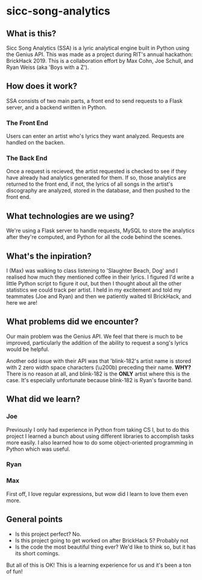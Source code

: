 # sicc-song-analytics

## What is this?

Sicc Song Analytics (SSA) is a lyric analytical engine built in Python using the Genius API. This was made as a project during RIT's annual hackathon: BrickHack 2019. This is a collaboration effort by Max Cohn, Joe Schull, and Ryan Weiss (aka 'Boys with a Z').

## How does it work?

SSA consists of two main parts, a front end to send requests to a Flask server, and a backend written in Python.

### The Front End

Users can enter an artist who's lyrics they want analyzed. Requests are handled on the backen.

### The Back End

Once a request is recieved, the artist requested is checked to see if they have already had analytics generated for them. If so, those analytics are returned to the front end, if not, the lyrics of all songs in the artist's discography are analyzed, stored in the database, and then pushed to the front end.

## What technologies are we using?

We're using a Flask server to handle requests, MySQL to store the analytics after they're computed, and Python for all the code behind the scenes.

## What's the inpiration?

I (Max) was walking to class listening to 'Slaughter Beach, Dog' and I realised how much they mentioned coffee in their lyrics. I figured I'd write a little Python script to figure it out, but then I thought about all the other statistics we could track per artist. I held in my excitement and told my teammates (Joe and Ryan) and then we patiently waited til BrickHack, and here we are!

## What problems did we encounter?

Our main problem was the Genius API. We feel that there is much to be improved, particularly the addition of the ability to request a song's lyrics would be helpful.

Another odd issue with their API was that 'blink-182's artist name is stored with 2 zero width space characters (\u200b) preceding their name. **WHY?** There is no reason at all, and blink-182 is the **ONLY** artist where this is the case. It's especially unfortunate because blink-182 is Ryan's favorite band.

## What did we learn?

### Joe

Previously I only had experience in Python from taking CS I, but to do this project I learned a bunch about using different libraries to accomplish tasks more easily. I also learned how to do some object-oriented programming in Python which was useful.

### Ryan

### Max

First off, I love regular expressions, but wow did I learn to love them even more.

## General points

* Is this project perfect? No.
* Is this project going to get worked on after BrickHack 5? Probably not
* Is the code the most beautiful thing ever? We'd like to think so, but it has its short comings.

But all of this is OK! This is a learning experience for us and it's been a ton of fun!